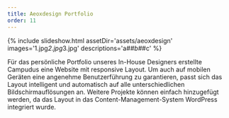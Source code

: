 ```yaml
---
title: Aeoxdesign Portfolio
order: 11
---
```


{% include slideshow.html assetDir='assets/aeoxdesign' images='1.jpg*2.jpg*3.jpg' descriptions='a#*#b#*#c' %}

Für das persönliche Portfolio unseres In-House Designers erstellte Campudus eine Website mit responsive Layout. Um auch auf mobilen Geräten eine angenehme Benutzerführung zu garantieren, passt sich das Layout  intelligent und automatisch auf alle unterschiedlichen Bildschirmauflösungen an. Weitere Projekte können einfach hinzugefügt werden, da das Layout in das Content-Management-System WordPress integriert wurde.
